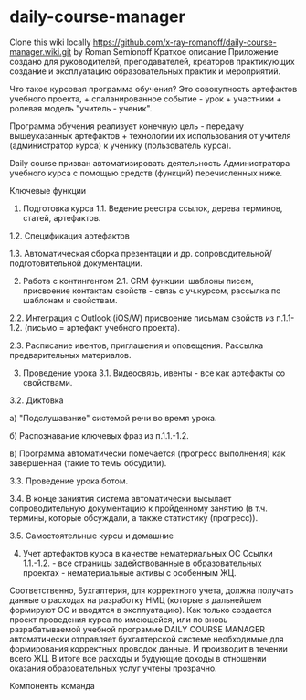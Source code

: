 # daily-course-manager

Clone this wiki locally
https://github.com/x-ray-romanoff/daily-course-manager.wiki.git
by Roman Semionoff
Краткое описание
Приложение создано для руководителей, преподавателей, креаторов практикующих создание и эксплуатацию образовательных практик и мероприятий.

Что такое курсовая программа обучения?
Это совокупность артефактов учебного проекта, + спаланированное событие - урок + участники + ролевая модель "учитель - ученик".

Программа обучения реализует конечную цель - передачу вышеуказанных артефактов + технологии их использования от учителя (администратор курса) к ученику (пользователь курса).

Daily course призван автоматизировать деятельность Администратора учебного курса с помощью средств (функций) перечисленных ниже.

Ключевые функции
1. Подготовка курса
1.1. Ведение реестра ссылок, дерева терминов, статей, артефактов.

1.2. Спецификация артефактов

1.3. Автоматическая сборка презентации и др. сопроводительной/подготовительной документации.

2. Работа с контингентом
2.1. CRM функции: шаблоны писем, присвоение контактам свойств - связь с уч.курсом, рассылка по шаблонам и свойствам.

2.2. Интеграция с Outlook (iOS/W) присвоение письмам свойств из п.1.1-1.2. (письмо = артефакт учебного проекта).

2.3. Расписание ивентов, приглашения и оповещения. Рассылка предварительных материалов.

3. Проведение урока
3.1. Видеосвязь, ивенты - все как артефакты со свойствами.

3.2. Диктовка

 а) "Подслушавание" системой речи во время урока.

 б) Распознавание ключевых фраз из п.1.1.-1.2.

 в) Программа автоматически помечается (прогресс выполнения) как завершенная (такие то темы обсудили).

3.3. Проведение урока ботом.

3.4. В конце заниятия система автоматически высылает сопроводительную документацию к пройденному занятию (в т.ч. термины, которые обсуждали, а также статистику (прогресс)).

3.5. Самостоятельные курсы и домашние 

4. Учет артефактов курса в качестве нематериальных ОС
Ссылки 1.1.-1.2. - все страницы задействованные в образовательных проектах - нематериальные активы с особенным ЖЦ.

Соответственно, Бухгалтерия, для корректного учета, должна получать данные о расходах на разработку НМЦ (которые в дальнейшем формируют ОС и вводятся в эксплуатацию). Как только создается проект проведения курса по имеющейся, или по вновь разрабатываемой учебной программе DAILY COURSE MANAGER автоматически отправляет бухгалтерской системе необходимые для формирования корректных проводок данные. И производит в течении всего ЖЦ. В итоге все расходы и будующие доходы в отношении оказания образовательных услуг учтены прозрачно.

Компоненты
команда
